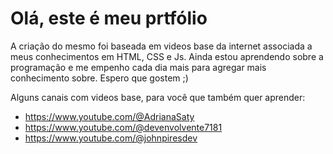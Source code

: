 # Olá, este é meu prtfólio
A criação do mesmo foi baseada em videos base da internet associada a meus conhecimentos em HTML, CSS e Js. Ainda estou aprendendo sobre a programação e me empenho cada dia mais para agregar mais conhecimento sobre. Espero que gostem ;)

Alguns canais com videos base, para você que também quer aprender: 
- https://www.youtube.com/@AdrianaSaty
- https://www.youtube.com/@devenvolvente7181
- https://www.youtube.com/@johnpiresdev
